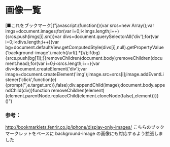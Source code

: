# 画像一覧

[■これをブックマーク]("javascript:(function(){var srcs=new Array();var imgs=document.images;for(var i=0;i<imgs.length;i++){srcs.push(imgs[i].src)}var divs=document.querySelectorAll('div');for(var i=0;i<divs.length;i++){var bg=document.defaultView.getComputedStyle(divs[i],null).getPropertyValue('background-image').match(/url\((.*)\)/);if(bg){srcs.push(bg[1]);}}removeChildren(document.body);removeChildren(document.head);for(var i=0;i<srcs.length;i++){var div=document.createElement('div');var image=document.createElement('img');image.src=srcs[i];image.addEventListener('click',function(e){prompt('',e.target.src)},false);div.appendChild(image);document.body.appendChild(div)}function removeChildren(element){element.parentNode.replaceChild(element.cloneNode(false),element)}})()")

### 参考：
http://bookmarklets.fenrir.co.jp/iphone/display-only-images/
こちらのブックマークレットをベースに background-image の画像にも対応するよう拡張しました

